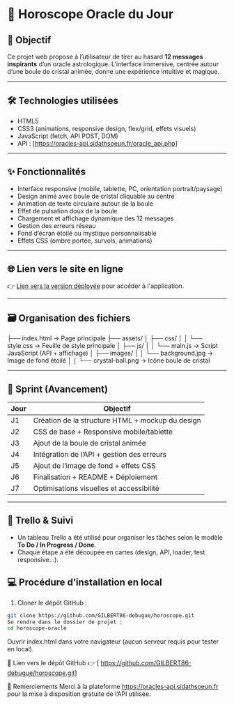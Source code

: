 # 🔮 Horoscope Oracle du Jour

## 🎯 Objectif

Ce projet web propose à l’utilisateur de tirer au hasard **12 messages inspirants** d’un oracle astrologique. L'interface immersive, centrée autour d’une boule de cristal animée, donne une expérience intuitive et magique.

---

## 🛠️ Technologies utilisées

- HTML5
- CSS3 (animations, responsive design, flex/grid, effets visuels)
- JavaScript (fetch, API POST, DOM)
- API : [https://oracles-api.sidathsoeun.fr/oracle_api.php]

---

## ✨ Fonctionnalités

- Interface responsive (mobile, tablette, PC, orientation portrait/paysage)
- Design animé avec boule de cristal cliquable au centre
- Animation de texte circulaire autour de la boule
- Effet de pulsation doux de la boule
- Chargement et affichage dynamique des 12 messages
- Gestion des erreurs réseau
- Fond d’écran étoilé ou mystique personnalisable
- Effets CSS (ombre portée, survols, animations)

---

## 🌐 Lien vers le site en ligne

👉 [Lien vers la version déployée](https://ecf1-humblot-gilbert.sidathsoeun.fr) pour accéder à l'application.

---

## 🗃️ Organisation des fichiers

├── index.html → Page principale
├── assets/
│ ├── css/
│ │ └── style.css → Feuille de style principale
│ ├── js/
│ │ └── main.js → Script JavaScript (API + affichage)
│ ├── images/
│ │ └── background.jpg → Image de fond étoilé
│ │ └── crystal-ball.png → Icône boule de cristal


---

## 🔄 Sprint (Avancement)

| Jour | Objectif |
|------|----------|
| J1   | Création de la structure HTML + mockup du design |
| J2   | CSS de base + Responsive mobile/tablette |
| J3   | Ajout de la boule de cristal animée |
| J4   | Intégration de l’API + gestion des erreurs |
| J5   | Ajout de l’image de fond + effets CSS |
| J6   | Finalisation + README + Déploiement |
| J7   | Optimisations visuelles et accessibilité |

---

## 📌 Trello & Suivi

- Un tableau Trello a été utilisé pour organiser les tâches selon le modèle **To Do / In Progress / Done**.
- Chaque étape a été découpée en cartes (design, API, loader, test responsive...).

## 💻 Procédure d’installation en local

1. Cloner le dépôt GitHub :
```bash
git clone https://github.com/GILBERT86-debugue/horoscope.git
Se rendre dans le dossier de projet :
cd horoscope-oracle
```

Ouvrir index.html dans votre navigateur (aucun serveur requis pour tester en local).


🔗 Lien vers le dépôt GitHub
👉 [ https://github.com/GILBERT86-debugue/horoscope.git]



🙏 Remerciements
Merci à la plateforme https://oracles-api.sidathsoeun.fr pour la mise à disposition gratuite de l’API utilisée.